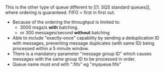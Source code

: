 This is the other type of queue different to [[1. SQS standard queues]], where ordering is guaranteed.
FIFO = first in first out.

- Because of the ordering the throughput is limited to:
	- 3000 msgs/s **with** batching.
	- or 300 messages/second **without** batching 
- Able to include "exactly-once" capability by sending a deduplication ID with messages, preventing message duplicates (with same ID) being processed within a 5 minute window.
- There is a mandatory parameter "message group ID" which causes messages with the same group ID to be processed in order.
- Queue name must end with ".fifo" eg "myqueue.fifo"